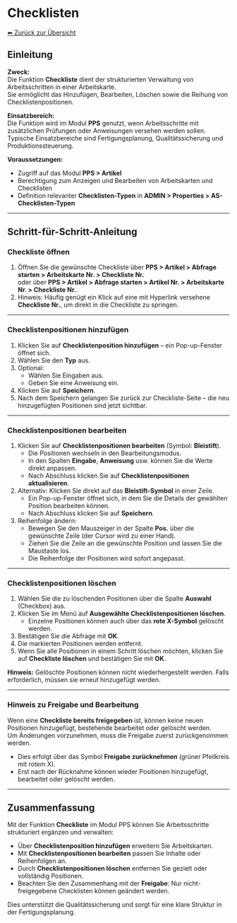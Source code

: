 # Checklisten
[⬅ Zurück zur Übersicht](../index.md)
## Einleitung

**Zweck:**  
Die Funktion **Checkliste** dient der strukturierten Verwaltung von Arbeitsschritten in einer Arbeitskarte.  
Sie ermöglicht das Hinzufügen, Bearbeiten, Löschen sowie die Reihung von Checklistenpositionen.  

**Einsatzbereich:**  
Die Funktion wird im Modul **PPS** genutzt, wenn Arbeitsschritte mit zusätzlichen Prüfungen oder Anweisungen versehen werden sollen.  
Typische Einsatzbereiche sind Fertigungsplanung, Qualitätssicherung und Produktionssteuerung.  

**Voraussetzungen:**  
- Zugriff auf das Modul **PPS > Artikel**  
- Berechtigung zum Anzeigen und Bearbeiten von Arbeitskarten und Checklisten  
- Definition relevanter **Checklisten-Typen** in **ADMIN > Properties > AS-Checklisten-Typen**  

---

## Schritt-für-Schritt-Anleitung

### Checkliste öffnen
1. Öffnen Sie die gewünschte Checkliste über **PPS > Artikel > Abfrage starten > Arbeitskarte Nr. > Checkliste Nr.**  
   oder über **PPS > Artikel > Abfrage starten > Artikel Nr. > Arbeitskarte Nr. > Checkliste Nr.**.  
2. Hinweis: Häufig genügt ein Klick auf eine mit Hyperlink versehene **Checkliste Nr.**, um direkt in die Checkliste zu springen.  

---

### Checklistenpositionen hinzufügen
1. Klicken Sie auf **Checklistenposition hinzufügen** – ein Pop-up-Fenster öffnet sich.  
2. Wählen Sie den **Typ** aus.  
3. Optional:  
   - Wählen Sie Eingaben aus.  
   - Geben Sie eine Anweisung ein.  
4. Klicken Sie auf **Speichern**.  
5. Nach dem Speichern gelangen Sie zurück zur Checkliste-Seite – die neu hinzugefügten Positionen sind jetzt sichtbar.  

---

### Checklistenpositionen bearbeiten
1. Klicken Sie auf **Checklistenpositionen bearbeiten** (Symbol: **Bleistift**).  
   - Die Positionen wechseln in den Bearbeitungsmodus.  
   - In den Spalten **Eingabe**, **Anweisung** usw. können Sie die Werte direkt anpassen.  
   - Nach Abschluss klicken Sie auf **Checklistenpositionen aktualisieren**.  
2. Alternativ: Klicken Sie direkt auf das **Bleistift-Symbol** in einer Zeile.  
   - Ein Pop-up-Fenster öffnet sich, in dem Sie die Details der gewählten Position bearbeiten können.  
   - Nach Abschluss klicken Sie auf **Speichern**.  
3. Reihenfolge ändern:  
   - Bewegen Sie den Mauszeiger in der Spalte **Pos.** über die gewünschte Zeile (der Cursor wird zu einer Hand).  
   - Ziehen Sie die Zeile an die gewünschte Position und lassen Sie die Maustaste los.  
   - Die Reihenfolge der Positionen wird sofort angepasst.  

---

### Checklistenpositionen löschen
1. Wählen Sie die zu löschenden Positionen über die Spalte **Auswahl** (Checkbox) aus.  
2. Klicken Sie im Menü auf **Ausgewählte Checklistenpositionen löschen**.  
   - Einzelne Positionen können auch über das **rote X-Symbol** gelöscht werden.  
3. Bestätigen Sie die Abfrage mit **OK**.  
4. Die markierten Positionen werden entfernt.  
5. Wenn Sie alle Positionen in einem Schritt löschen möchten, klicken Sie auf **Checkliste löschen** und bestätigen Sie mit **OK**.  

**Hinweis:** Gelöschte Positionen können nicht wiederhergestellt werden. Falls erforderlich, müssen sie erneut hinzugefügt werden.  

---

### Hinweis zu Freigabe und Bearbeitung
Wenn eine **Checkliste bereits freigegeben** ist, können keine neuen Positionen hinzugefügt, bestehende bearbeitet oder gelöscht werden.  
Um Änderungen vorzunehmen, muss die Freigabe zuerst zurückgenommen werden.  

- Dies erfolgt über das Symbol **Freigabe zurücknehmen** (grüner Pfeilkreis mit rotem X).  
- Erst nach der Rücknahme können wieder Positionen hinzugefügt, bearbeitet oder gelöscht werden.  

---

## Zusammenfassung

Mit der Funktion **Checkliste** im Modul PPS können Sie Arbeitsschritte strukturiert ergänzen und verwalten:  
- Über **Checklistenposition hinzufügen** erweitern Sie Arbeitskarten.  
- Mit **Checklistenpositionen bearbeiten** passen Sie Inhalte oder Reihenfolgen an.  
- Durch **Checklistenpositionen löschen** entfernen Sie gezielt oder vollständig Positionen.  
- Beachten Sie den Zusammenhang mit der **Freigabe**: Nur nicht-freigegebene Checklisten können geändert werden.  

Dies unterstützt die Qualitätssicherung und sorgt für eine klare Struktur in der Fertigungsplanung.
